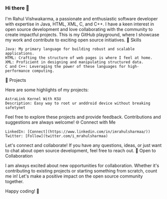 ### Hi there 👋
I'm Rahul Vishwakarma, a passionate and enthusiastic software developer with expertise in Java, HTML, XML, C, and C++. I have a keen interest in open source development and love collaborating with the community to create impactful projects. This is my GitHub playground, where I showcase my work and contribute to exciting open source initiatives.
🔧 Skills

    Java: My primary language for building robust and scalable applications.
    HTML: Crafting the structure of web pages is where I feel at home.
    XML: Proficient in designing and manipulating structured data.
    C and C++: Leveraging the power of these languages for high-performance computing.

🚀 Projects

Here are some highlights of my projects:

    AstraLink Kernel With KSU 
    Description: Easy way to root ur anddroid device without breaking safetynet

Feel free to explore these projects and provide feedback. Contributions and suggestions are always welcome!
🌐 Connect with Me

    LinkedIn: [Connect](https://www.linkedin.com/in/imrahulsharmaa/))
    Twitter: [Follow](twitter.com/i_mrahulsharmaa)

Let's connect and collaborate! If you have any questions, ideas, or just want to chat about open source development, feel free to reach out.
🤝 Open to Collaboration

I am always excited about new opportunities for collaboration. Whether it's contributing to existing projects or starting something from scratch, count me in! Let's make a positive impact on the open source community together.

Happy coding! 🚀

<!--
**imrahulsharmaa/imrahulsharmaa** is a ✨ _special_ ✨ repository because its `README.md` (this file) appears on your GitHub profile.

Here are some ideas to get you started:

- 🔭 I’m currently working on ...
- 🌱 I’m currently learning ...
- 👯 I’m looking to collaborate on ...
- 🤔 I’m looking for help with ...
- 💬 Ask me about ...
- 📫 How to reach me: ...
- 😄 Pronouns: ...
- ⚡ Fun fact: ...
-->
